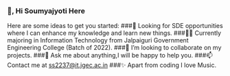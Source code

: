 ### 👋, Hi Soumyajyoti Here

Here are some ideas to get you started:
 ###🎯 Looking for SDE opportunities where I can enhance my knowledge and learn new things.
 ###👨‍🎓 Currently majoring in Information Technology from Jalpaiguri Government Engineering College (Batch of 2022).
 ###👯 I’m looking to collaborate on my projects.
 ###💬 Ask me about anything,I will be happy to help you.
 ###📫 Contact me at ss2237@it.jgec.ac.in
 ###✨ Apart from coding I love Music.
